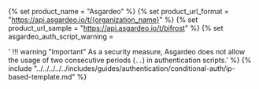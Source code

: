 {% set product_name = "Asgardeo" %}
{% set product_url_format = "https://api.asgardeo.io/t/{organization_name}" %}
{% set product_url_sample = "https://api.asgardeo.io/t/bifrost" %}
{% set asgardeo_auth_script_warning = 

'    !!! warning "Important"
        As a security measure, Asgardeo does not allow the usage of two consecutive periods (`..`) in authentication scripts.'
%}
{% include "../../../../../includes/guides/authentication/conditional-auth/ip-based-template.md" %}
